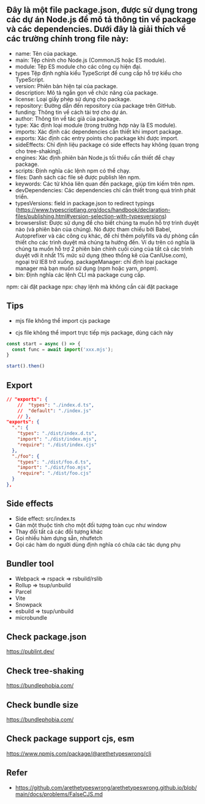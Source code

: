 ## Đây là một file package.json, được sử dụng trong các dự án Node.js để mô tả thông tin về package và các dependencies. Dưới đây là giải thích về các trường chính trong file này:

- name: Tên của package.
- main: Tệp chính cho Node.js (CommonJS hoặc ES module).
- module: Tệp ES module cho các công cụ hiện đại.
- types Tệp định nghĩa kiểu TypeScript để cung cấp hỗ trợ kiểu cho TypeScript.
- version: Phiên bản hiện tại của package.
- description: Mô tả ngắn gọn về chức năng của package.
- license: Loại giấy phép sử dụng cho package.
- repository: Đường dẫn đến repository của package trên GitHub.
- funding: Thông tin về cách tài trợ cho dự án.
- author: Thông tin về tác giả của package.
- type: Xác định loại module (trong trường hợp này là ES module).
- imports: Xác định các dependencies cần thiết khi import package.
- exports: Xác định các entry points cho package khi được import.
- sideEffects: Chỉ định liệu package có side effects hay không (quan trọng cho tree-shaking).
- engines: Xác định phiên bản Node.js tối thiểu cần thiết để chạy package.
- scripts: Định nghĩa các lệnh npm có thể chạy.
- files: Danh sách các file sẽ được publish lên npm.
- keywords: Các từ khóa liên quan đến package, giúp tìm kiếm trên npm.
- devDependencies: Các dependencies chỉ cần thiết trong quá trình phát triển.
- typesVersions:  field in package.json to redirect typings (https://www.typescriptlang.org/docs/handbook/declaration-files/publishing.html#version-selection-with-typesversions)
- browserslist: Được sử dụng để cho biết chúng ta muốn hỗ trợ trình duyệt nào (và phiên bản của chúng). Nó được tham chiếu bởi Babel, Autoprefixer và các công cụ khác, để chỉ thêm polyfills và dự phòng cần thiết cho các trình duyệt mà chúng ta hướng đến. Ví dụ trên có nghĩa là chúng ta muốn hỗ trợ 2 phiên bản chính cuối cùng của tất cả các trình duyệt với ít nhất 1% mức sử dụng (theo thống kê của CanIUse.com), ngoại trừ IE8 trở xuống.
 packageManager: chỉ định loại package manager mà bạn muốn sử dụng (npm hoặc yarn, pnpm).
 - bin: Định nghĩa các lệnh CLI mà package cung cấp.

npm: cài đặt package
npx: chạy lệnh mà không cần cài đặt package

## Tips

- mjs file không thể import cjs package

- cjs file không thể import trực tiếp mjs package, dùng cách này
```ts
const start = async () => {
  const func = await import('xxx.mjs');
}

start().then()
```

## Export

```json
// "exports": {
	// 	"types": "./index.d.ts",
	// 	"default": "./index.js"
	// },
"exports": {
  ".": {
    "types": "./dist/index.d.ts",
    "import": "./dist/index.mjs",
    "require": "./dist/index.cjs"
  },
  "./foo": {
    "types": "./dist/foo.d.ts",
    "import": "./dist/foo.mjs",
    "require": "./dist/foo.cjs"
  }
},
```

## Side effects

- Side effect: src/index.ts
- Gán một thuộc tính cho một đối tượng toàn cục như window
- Thay đổi tất cả các đối tượng khác
- Gọi nhiều hàm dựng sẵn, nhưfetch
- Gọi các hàm do người dùng định nghĩa có chứa các tác dụng phụ


## Bundler tool

- Webpack => rspack => rsbuild/rslib
- Rollup => tsup/unbuild
- Parcel
- Vite
- Snowpack
- esbuild => tsup/unbuild
- microbundle


## Check package.json

https://publint.dev/

## Check tree-shaking

https://bundlephobia.com/

## Check bundle size

https://bundlephobia.com/

## Check package support cjs, esm

https://www.npmjs.com/package/@arethetypeswrong/cli

## Refer

- https://github.com/arethetypeswrong/arethetypeswrong.github.io/blob/main/docs/problems/FalseCJS.md


